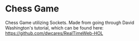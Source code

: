 # Chess Game
Chess Game utilizing Sockets.
Made from going through David Washington's tutorial, which can be found here: https://github.com/dwcares/RealTimeWeb-HOL
